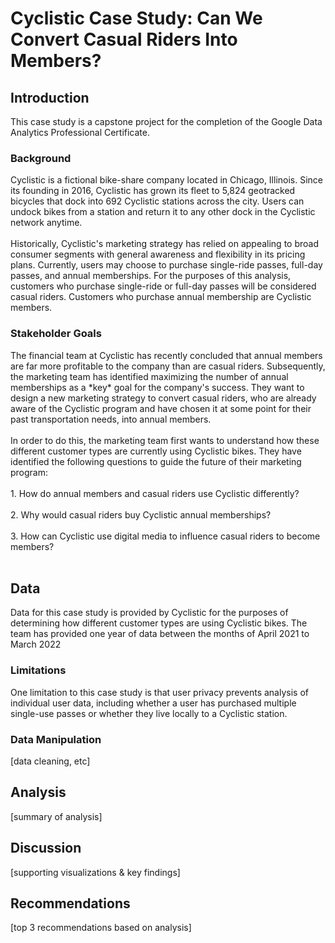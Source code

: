 # Cyclistic Case Study: Can We Convert Casual Riders Into Members?

<h2>Introduction</h2>
This case study is a capstone project for the completion of the Google Data Analytics Professional Certificate.

<h3>Background</h3>
Cyclistic is a fictional bike-share company located in Chicago, Illinois. Since its founding in 2016, Cyclistic has grown its fleet to 5,824 geotracked bicycles that dock into 692 Cyclistic stations across the city. Users can undock bikes from a station and return it to any other dock in the Cyclistic network anytime. 
<br><br>
Historically, Cyclistic's marketing strategy has relied on appealing to broad consumer segments with general awareness and flexibility in its pricing plans. Currently, users may choose to purchase single-ride passes, full-day passes, and annual memberships. For the purposes of this analysis, customers who purchase single-ride or full-day passes will be considered casual riders. Customers who purchase annual membership are Cyclistic members. 

<h3>Stakeholder Goals</h3>
The financial team at Cyclistic has recently concluded that annual members are far more profitable to the company than are casual riders. Subsequently, the marketing team has identified maximizing the number of annual memberships as a *key* goal for the company's success. They want to design a new marketing strategy to convert casual riders, who are already aware of the Cyclistic program and have chosen it at some point for their past transportation needs, into annual members. 
<br><br>
In order to do this, the marketing team first wants to understand how these different customer types are currently using Cyclistic bikes. They have identified the following questions to guide the future of their marketing program:<br><br>
1. How do annual members and casual riders use Cyclistic differently?<br><br>
2. Why would casual riders buy Cyclistic annual memberships?<br><br>
3. How can Cyclistic use digital media to influence casual riders to become members?<br><br>
  
<h2>Data</h2>
Data for this case study is provided by Cyclistic for the purposes of determining how different customer types are using Cyclistic bikes. The team has provided one year of data between the months of April 2021 to March 2022

<h3>Limitations</h3>
One limitation to this case study is that user privacy prevents analysis of individual user data, including whether a user has purchased multiple single-use passes or whether they live locally to a Cyclistic station. 

<h3>Data Manipulation</h3>
[data cleaning, etc]

<h2>Analysis</h2>
[summary of analysis]

<h2>Discussion</h2>
[supporting visualizations & key findings]

<h2>Recommendations</h2>
[top 3 recommendations based on analysis]
